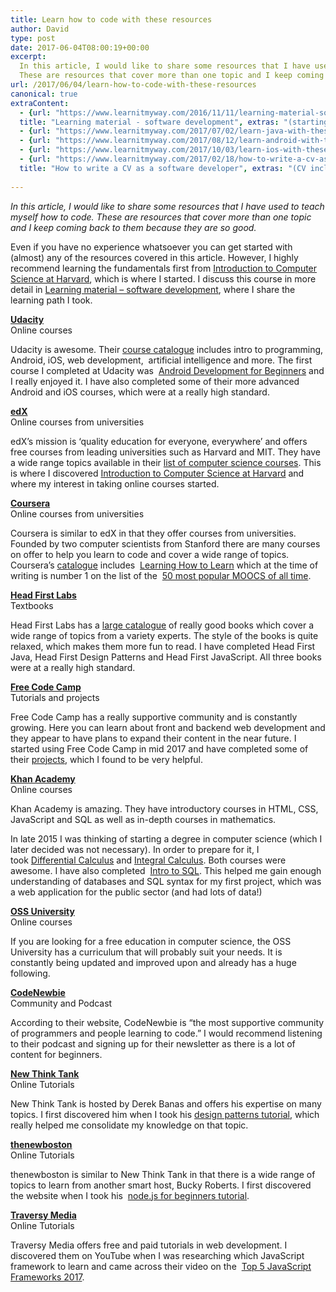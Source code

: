 ```yaml
---
title: Learn how to code with these resources
author: David
type: post
date: 2017-06-04T08:00:19+00:00
excerpt: 
  In this article, I would like to share some resources that I have used to teach myself how to code. 
  These are resources that cover more than one topic and I keep coming back to them because they are so good.
url: /2017/06/04/learn-how-to-code-with-these-resources
canonical: true
extraContent:
  - {url: "https://www.learnitmyway.com/2016/11/11/learning-material-software-development/", 
  title: "Learning material - software development", extras: "(starting with Intro to CS)"}
  - {url: "https://www.learnitmyway.com/2017/07/02/learn-java-with-these-resources/", title: "Learn Java with these resources"}
  - {url: "https://www.learnitmyway.com/2017/08/12/learn-android-with-these-resources/", title: "Learn Android with these resources"}
  - {url: "https://www.learnitmyway.com/2017/10/03/learn-ios-with-these-resources/", title: "Learn iOS with these resources"}
  - {url: "https://www.learnitmyway.com/2017/02/18/how-to-write-a-cv-as-a-software-developer/", 
  title: "How to write a CV as a software developer", extras: "(CV included)"}
  
---
```


_In this article, I would like to share some resources that I have used to teach myself how to code.
These are resources that cover more than one topic and I keep coming back to them because they are so good._

<!--more-->

Even if you have no experience whatsoever you can get started with (almost) any of the resources covered in this
article. However, I highly recommend learning the fundamentals first from <a href="https://cs50.harvard.edu/" 
target="_blank" rel="noopener">Introduction to Computer Science at Harvard</a>,
which is where I started. I discuss this course in more detail in
<a href="https://www.learnitmyway.com/2016/11/11/learning-material-software-development/" target="_blank" 
rel="noopener">Learning material &#8211; software development</a>, where I share the learning path I took.

**<a href="https://www.udacity.com/" target="_blank" rel="noopener">Udacity</a>**  
Online courses

Udacity is awesome. Their <a href="https://www.udacity.com/courses/all" target="_blank" 
rel="noopener">course catalogue</a> includes intro to programming, Android, iOS, web development, 
artificial intelligence and more. The first course I completed at Udacity was 
<a href="https://www.udacity.com/course/android-development-for-beginners--ud837" target="_blank" 
rel="noopener">Android Development for Beginners</a>
and I really enjoyed it. I have also completed some of their more advanced Android and iOS courses,
which were at a really high standard.

**<a href="https://www.edx.org/" target="_blank" rel="noopener">edX</a>**  
Online courses from universities

edX&#8217;s mission is &#8216;quality education for everyone, everywhere&#8217; and offers free courses from
leading universities such as Harvard and MIT. They have a wide range topics available in their
<a href="https://www.edx.org/course/?course=all&subject=Computer%20Science" target="_blank" 
rel="noopener">list of computer science courses</a>.
This is where I discovered <a href="https://cs50.harvard.edu/" target="_blank" 
rel="noopener">Introduction to Computer Science at Harvard</a>
and where my interest in taking online courses started.

**<a href="https://www.coursera.org/" target="_blank" rel="noopener">Coursera</a>**  
Online courses from universities

Coursera is similar to edX in that they offer courses from universities.
Founded by two computer scientists from Stanford there are many courses on offer to help you learn to code
and cover a wide range of topics. Coursera&#8217;s <a href="https://www.coursera.org/browse?languages=en" 
target="_blank" rel="noopener">catalogue</a> includes 
<a href="https://www.coursera.org/learn/learning-how-to-learn" target="_blank" 
rel="noopener">Learning How to Learn</a>
which at the time of writing is number 1 on the list of the 
<a href="http://www.onlinecoursereport.com/the-50-most-popular-moocs-of-all-time/" target="_blank" 
rel="noopener">50 most popular MOOCS of all time</a>.

**<a href="http://www.headfirstlabs.com/" target="_blank" rel="noopener">Head First Labs</a>**  
Textbooks

Head First Labs has a <a href="https://www.safaribooksonline.com/library/publisher/oreilly-media-inc/" target="_blank" 
rel="noopener">large catalogue</a> of really good books
which cover a wide range of topics from a variety experts.
The style of the books is quite relaxed,
which makes them more fun to read. I have completed Head First Java, Head First Design Patterns and
Head First JavaScript. All three books were at a really high standard.

**<a href="https://www.freecodecamp.org" target="_blank" rel="noopener">Free Code Camp</a>**  
Tutorials and projects

Free Code Camp has a really supportive community and is constantly growing.
Here you can learn about front and backend web development and they appear to have plans to expand their content
in the near future. I started using Free Code Camp in mid 2017 and have completed some of their
<a href="https://www.freecodecamp.org/developerdavo" target="_blank" rel="noopener">projects</a>,
which I found to be very helpful.

**<a href="https://www.khanacademy.org/" target="_blank" rel="noopener">Khan Academy</a>**  
Online courses

Khan Academy is amazing.
They have introductory courses in HTML, CSS, JavaScript and SQL as well as in-depth courses in mathematics.

In late 2015 I was thinking of starting a degree in computer science (which I later decided was not necessary).
In order to prepare for it, I took <a href="https://www.khanacademy.org/math/differential-calculus" target="_blank" 
rel="noopener">Differential Calculus</a> and
<a href="https://www.khanacademy.org/math/integral-calculus" target="_blank" 
rel="noopener">Integral Calculus</a>. Both courses were awesome.
I have also completed 
<a href="https://www.khanacademy.org/computing/computer-programming/sql" target="_blank" 
rel="noopener">Intro to SQL</a>.
This helped me gain enough understanding of databases and SQL syntax for my first project,
which was a web application for the public sector (and had lots of data!)

**<a href="https://github.com/open-source-society/computer-science" target="_blank" rel="noopener">OSS University</a>**  
Online courses

If you are looking for a free education in computer science,
the OSS University has a curriculum that will probably suit your needs.
It is constantly being updated and improved upon and already has a huge following.

**<a href="https://www.codenewbie.org/" target="_blank" rel="noopener">CodeNewbie</a>**  
Community and Podcast

According to their website,
CodeNewbie is &#8220;the most supportive community of programmers and people learning to code.&#8221;
I would recommend listening to their podcast and signing up for their newsletter
as there is a lot of content for beginners.

**<a href="http://www.newthinktank.com/" target="_blank" rel="noopener">New Think Tank</a>**  
Online Tutorials

New Think Tank is hosted by Derek Banas and offers his expertise on many topics.
I first discovered him when I took his
<a href="http://www.newthinktank.com/videos/design-patterns-tutorial/" target="_blank" 
rel="noopener">design patterns tutorial</a>,
which really helped me consolidate my knowledge on that topic.

**<a href="https://thenewboston.com/" target="_blank" rel="noopener">thenewboston</a>**  
Online Tutorials

thenewboston is similar to New Think Tank in that there is a wide range of topics to learn from another smart host,
Bucky Roberts. I first discovered the website when I took his 
<a href="https://thenewboston.com/videos.php?cat=355" target="_blank" rel="noopener">node.js for beginners tutorial</a>.

**<a href="http://www.traversymedia.com/" target="_blank" rel="noopener">Traversy Media</a>**  
Online Tutorials

Traversy Media offers free and paid tutorials in web development.
I discovered them on YouTube when I was researching which JavaScript framework to learn
and came across their video on the  <a href="https://www.youtube.com/watch?v=_vL8s5ayuFk" target="_blank" 
rel="noopener">Top 5 JavaScript Frameworks 2017</a>.
